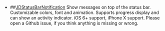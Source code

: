 
 * ##[JDStatusBarNotification](https://github.com/calimarkus/JDStatusBarNotification)
   Show messages on top of the status bar. Customizable colors, font and animation. Supports progress display and can show an activity indicator. iOS 6+ support, iPhone X support. Please open a Github issue, if you think anything is missing or wrong.

